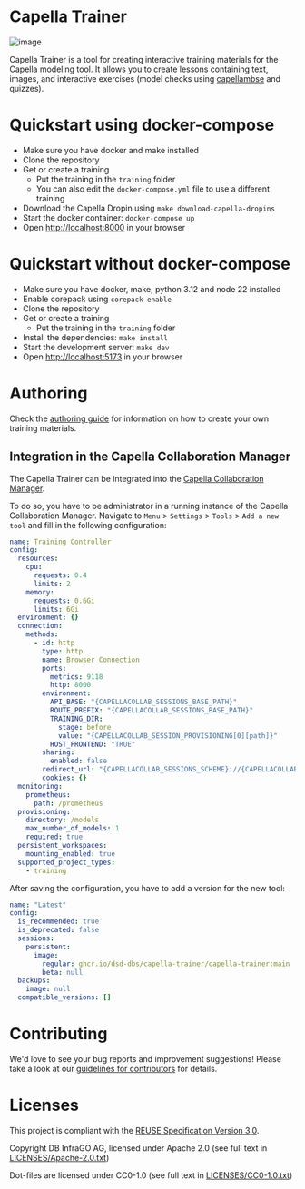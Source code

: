 <!--
 ~ Copyright DB InfraGO AG and contributors
 ~ SPDX-License-Identifier: Apache-2.0
 -->

# Capella Trainer

![image](https://github.com/DSD-DBS/capella-trainer/actions/workflows/lint.yml/badge.svg)

Capella Trainer is a tool for creating interactive training materials for the
Capella modeling tool. It allows you to create lessons containing text, images,
and interactive exercises (model checks using [capellambse](https://github.com/DSD-DBS/py-capellambse) and quizzes).

# Quickstart using docker-compose

- Make sure you have docker and make installed
- Clone the repository
- Get or create a training
  - Put the training in the `training` folder
  - You can also edit the `docker-compose.yml` file to use a different training
- Download the Capella Dropin using `make download-capella-dropins`
- Start the docker container: `docker-compose up`
- Open [http://localhost:8000](http://localhost:8000) in your browser

# Quickstart without docker-compose

- Make sure you have docker, make, python 3.12 and node 22 installed
- Enable corepack using `corepack enable`
- Clone the repository
- Get or create a training
  - Put the training in the `training` folder
- Install the dependencies: `make install`
- Start the development server: `make dev`
- Open [http://localhost:5173](http://localhost:5173) in your browser

# Authoring

Check the [authoring guide](AUTHORING.md) for information on how to create your
own training materials.

## Integration in the Capella Collaboration Manager

The Capella Trainer can be integrated into the [Capella Collaboration Manager](https://github.com/DSD-DBS/capella-collab-manager).

To do so, you have to be administrator in a running instance of the Capella Collaboration Manager.
Navigate to `Menu` > `Settings` > `Tools` > `Add a new tool` and fill in the following configuration:

```yml
name: Training Controller
config:
  resources:
    cpu:
      requests: 0.4
      limits: 2
    memory:
      requests: 0.6Gi
      limits: 6Gi
  environment: {}
  connection:
    methods:
      - id: http
        type: http
        name: Browser Connection
        ports:
          metrics: 9118
          http: 8000
        environment:
          API_BASE: "{CAPELLACOLLAB_SESSIONS_BASE_PATH}"
          ROUTE_PREFIX: "{CAPELLACOLLAB_SESSIONS_BASE_PATH}"
          TRAINING_DIR:
            stage: before
            value: "{CAPELLACOLLAB_SESSION_PROVISIONING[0][path]}"
          HOST_FRONTEND: "TRUE"
        sharing:
          enabled: false
        redirect_url: "{CAPELLACOLLAB_SESSIONS_SCHEME}://{CAPELLACOLLAB_SESSIONS_HOST}:{CAPELLACOLLAB_SESSIONS_PORT}{CAPELLACOLLAB_SESSIONS_BASE_PATH}/"
        cookies: {}
  monitoring:
    prometheus:
      path: /prometheus
  provisioning:
    directory: /models
    max_number_of_models: 1
    required: true
  persistent_workspaces:
    mounting_enabled: true
  supported_project_types:
    - training
```

After saving the configuration, you have to add a version for the new tool:

```yml
name: "Latest"
config:
  is_recommended: true
  is_deprecated: false
  sessions:
    persistent:
      image:
        regular: ghcr.io/dsd-dbs/capella-trainer/capella-trainer:main
        beta: null
  backups:
    image: null
  compatible_versions: []
```

# Contributing

We'd love to see your bug reports and improvement suggestions! Please take a
look at our [guidelines for contributors](CONTRIBUTING.md) for details.

# Licenses

This project is compliant with the
[REUSE Specification Version 3.0](https://git.fsfe.org/reuse/docs/src/commit/d173a27231a36e1a2a3af07421f5e557ae0fec46/spec.md).

Copyright DB InfraGO AG, licensed under Apache 2.0 (see full text in
[LICENSES/Apache-2.0.txt](LICENSES/Apache-2.0.txt))

Dot-files are licensed under CC0-1.0 (see full text in
[LICENSES/CC0-1.0.txt](LICENSES/CC0-1.0.txt))
